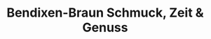 ---
title: "Bendixen-Braun Schmuck, Zeit & Genuss"
url: /augsburg/bendixen-braun-schmuck-zeit-und-genuss/
shop: Schmuck
---